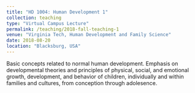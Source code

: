 ```yaml
---
title: "HD 1004: Human Development 1"
collection: teaching
type: "Virtual Campus Lecture"
permalink: /teaching/2018-fall-teaching-1
venue: "Virginia Tech, Human Development and Family Science"
date: 2018-08-20
location: "Blacksburg, USA"
---
```


Basic concepts related to normal human development. Emphasis on developmental theories and principles of physical, social, and emotional growth, development, and behavior of children, individually and within families and cultures, from conception through adolesence.

